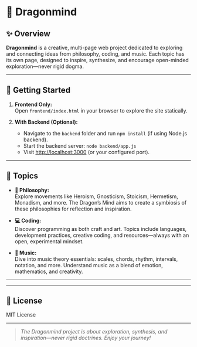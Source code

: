 # 🐉 Dragonmind

## ✨ Overview
**Dragonmind** is a creative, multi-page web project dedicated to exploring and connecting ideas from philosophy, coding, and music. Each topic has its own page, designed to inspire, synthesize, and encourage open-minded exploration—never rigid dogma.

---

## 🚀 Getting Started

1. **Frontend Only:**  
   Open `frontend/index.html` in your browser to explore the site statically.

2. **With Backend (Optional):**  
   - Navigate to the `backend` folder and run `npm install` (if using Node.js backend).
   - Start the backend server: `node backend/app.js`
   - Visit [http://localhost:3000](http://localhost:3000) (or your configured port).

---

## 🧭 Topics

- **🧠 Philosophy:**  
  Explore movements like Heroism, Gnosticism, Stoicism, Hermetism, Monadism, and more. The Dragon’s Mind aims to create a symbiosis of these philosophies for reflection and inspiration.

- **💻 Coding:**  
  Discover programming as both craft and art. Topics include languages, development practices, creative coding, and resources—always with an open, experimental mindset.

- **🎵 Music:**  
  Dive into music theory essentials: scales, chords, rhythm, intervals, notation, and more. Understand music as a blend of emotion, mathematics, and creativity.

---


---

## 📄 License

MIT License

---

> *The Dragonmind project is about exploration, synthesis, and inspiration—never rigid doctrines. Enjoy your journey!*